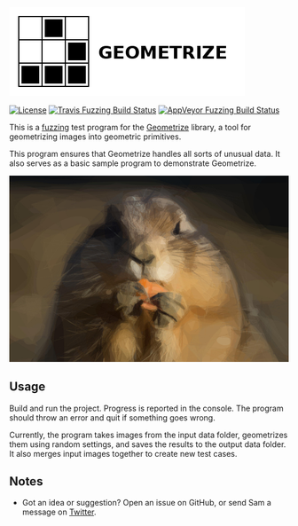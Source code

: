 [![Geometrize fuzzing logo](https://github.com/Tw1ddle/geometrize-lib-fuzzing/blob/master/screenshots/logo.png?raw=true "Geometrize - library for geometrizing images into geometric primitives fuzzing logo")](http://www.geometrize.co.uk)

[![License](http://img.shields.io/:license-mit-blue.svg?style=flat-square)](https://github.com/Tw1ddle/geometrize-lib-fuzzing/blob/master/LICENSE)
[![Travis Fuzzing Build Status](https://img.shields.io/travis/Tw1ddle/geometrize-lib-fuzzing.svg?style=flat-square)](https://travis-ci.org/Tw1ddle/geometrize-lib-fuzzing)
[![AppVeyor Fuzzing Build Status](https://ci.appveyor.com/api/projects/status/ebc5hbfu0mtofdom?svg=true)](https://ci.appveyor.com/project/Tw1ddle/geometrize-lib-fuzzing)

This is a [fuzzing](https://en.wikipedia.org/wiki/Fuzzing) test program for the [Geometrize](https://github.com/Tw1ddle/geometrize-lib) library, a tool for geometrizing images into geometric primitives.

This program ensures that Geometrize handles all sorts of unusual data. It also serves as a basic sample program to demonstrate Geometrize.

[![Geometrized Prairie Dog](https://github.com/Tw1ddle/geometrize-lib-fuzzing/blob/master/screenshots/prairie_dog_lines_tris_and_ellipses.jpg?raw=true "Prairie Dog, 200 ellipses, 1000 polylines and 100 triangles")](http://www.geometrize.co.uk)


## Usage

Build and run the project. Progress is reported in the console. The program should throw an error and quit if something goes wrong.

Currently, the program takes images from the input data folder, geometrizes them using random settings, and saves the results to the output data folder. It also merges input images together to create new test cases.

## Notes
 * Got an idea or suggestion? Open an issue on GitHub, or send Sam a message on [Twitter](https://twitter.com/Sam_Twidale).